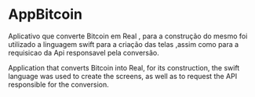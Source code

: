 # AppBitcoin

Aplicativo que converte Bitcoin em Real , para a construção  do mesmo foi utilizado a linguagem swift para a criação das telas ,assim como para a requisicao da Api responsavel pela conversão.


Application that converts Bitcoin into Real, for its construction, the swift language was used to create the screens, as well as to request the API responsible for the conversion.


